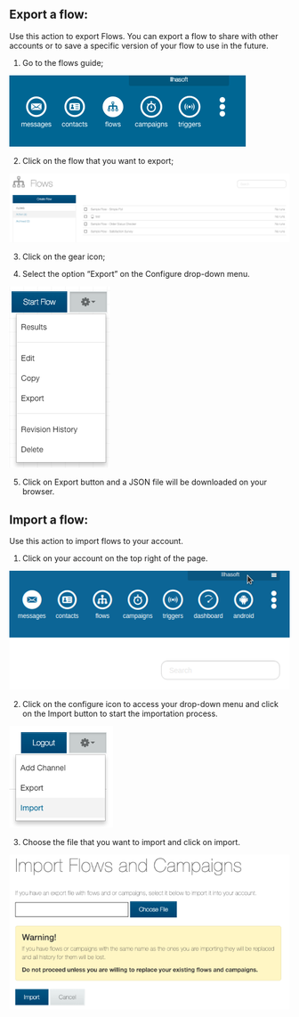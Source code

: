 ## Export a flow: ##
Use this action to export Flows. You can export a flow to share with other accounts or to save a specific version of your flow to use in the future.

1. Go to the flows guide;

![](/img/flow/flow77.png)

2. Click on the flow that you want to export;

![](/img/flow/flow78.png)

3. Click on the gear icon;

4. Select the option “Export” on the Configure drop-down menu.

![](/img/flow/flow79.png)

5. Click on Export button and a JSON file will be downloaded on your browser.

## Import a flow: ##
Use this action to import flows to your account.

1. Click on your account on the top right of the page.

![](/img/flow/flow80.png)

2. Click on the configure icon to access your drop-down menu and click on the Import button to start the importation process.

![](/img/flow/flow81.png)

3. Choose the file that you want to import and click on import.

![](/img/flow/flow82.png)

